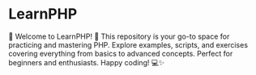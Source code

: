 # LearnPHP
🌟 Welcome to LearnPHP! 🚀 This repository is your go-to space for practicing and mastering PHP. Explore examples, scripts, and exercises covering everything from basics to advanced concepts. Perfect for beginners and enthusiasts. Happy coding! 💻✨
